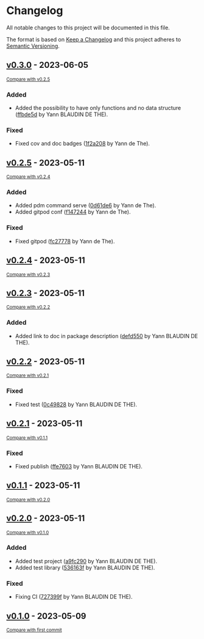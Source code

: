 # Changelog

All notable changes to this project will be documented in this file.

The format is based on [Keep a Changelog](http://keepachangelog.com/en/1.0.0/)
and this project adheres to [Semantic Versioning](http://semver.org/spec/v2.0.0.html).

<!-- insertion marker -->
## [v0.3.0](https://gitlab.com/ydethe/pikendus-backend/tags/v0.3.0) - 2023-06-05

<small>[Compare with v0.2.5](https://gitlab.com/ydethe/pikendus-backend/compare/v0.2.5...v0.3.0)</small>

### Added

- Added the possibility to have only functions and no data structure ([ffbde5d](https://gitlab.com/ydethe/pikendus-backend/commit/ffbde5dcccef4a2421fbc5d2adea61a6365ee433) by Yann BLAUDIN DE THE).

### Fixed

- Fixed cov and doc badges ([1f2a208](https://gitlab.com/ydethe/pikendus-backend/commit/1f2a2089b88fb8614b6f636bb6c9e64e63f1eed3) by Yann de The).

## [v0.2.5](https://gitlab.com/ydethe/pikendus-backend/tags/v0.2.5) - 2023-05-11

<small>[Compare with v0.2.4](https://gitlab.com/ydethe/pikendus-backend/compare/v0.2.4...v0.2.5)</small>

### Added

- Added pdm command serve ([0d61de6](https://gitlab.com/ydethe/pikendus-backend/commit/0d61de60d25866629e6660a1af2f19efcc19aa38) by Yann de The).
- Added gitpod conf ([f147244](https://gitlab.com/ydethe/pikendus-backend/commit/f147244e16212712b8ef59d68bc01c5bcf583cb2) by Yann de The).

### Fixed

- Fixed gitpod ([fc27778](https://gitlab.com/ydethe/pikendus-backend/commit/fc27778f47268579f4e45071ca2b7bea4e93ac83) by Yann de The).

## [v0.2.4](https://gitlab.com/ydethe/pikendus-backend/tags/v0.2.4) - 2023-05-11

<small>[Compare with v0.2.3](https://gitlab.com/ydethe/pikendus-backend/compare/v0.2.3...v0.2.4)</small>

## [v0.2.3](https://gitlab.com/ydethe/pikendus-backend/tags/v0.2.3) - 2023-05-11

<small>[Compare with v0.2.2](https://gitlab.com/ydethe/pikendus-backend/compare/v0.2.2...v0.2.3)</small>

### Added

- Added link to doc in package description ([defd550](https://gitlab.com/ydethe/pikendus-backend/commit/defd55083b51e4c061ebdd6e1de099f46d6d0046) by Yann BLAUDIN DE THE).

## [v0.2.2](https://gitlab.com/ydethe/pikendus-backend/tags/v0.2.2) - 2023-05-11

<small>[Compare with v0.2.1](https://gitlab.com/ydethe/pikendus-backend/compare/v0.2.1...v0.2.2)</small>

### Fixed

- Fixed test ([0c49828](https://gitlab.com/ydethe/pikendus-backend/commit/0c49828cf5313a5a5200923877866fccf676c719) by Yann BLAUDIN DE THE).

## [v0.2.1](https://gitlab.com/ydethe/pikendus-backend/tags/v0.2.1) - 2023-05-11

<small>[Compare with v0.1.1](https://gitlab.com/ydethe/pikendus-backend/compare/v0.1.1...v0.2.1)</small>

### Fixed

- Fixed publish ([ffe7603](https://gitlab.com/ydethe/pikendus-backend/commit/ffe7603fa65c709992360fac6a75f90ec024f98a) by Yann BLAUDIN DE THE).

## [v0.1.1](https://gitlab.com/ydethe/pikendus-backend/tags/v0.1.1) - 2023-05-11

<small>[Compare with v0.2.0](https://gitlab.com/ydethe/pikendus-backend/compare/v0.2.0...v0.1.1)</small>

## [v0.2.0](https://gitlab.com/ydethe/pikendus-backend/tags/v0.2.0) - 2023-05-11

<small>[Compare with v0.1.0](https://gitlab.com/ydethe/pikendus-backend/compare/v0.1.0...v0.2.0)</small>

### Added

- Added test project ([a9fc290](https://gitlab.com/ydethe/pikendus-backend/commit/a9fc2908422e6cd6307c7208ca186f4c814c0924) by Yann BLAUDIN DE THE).
- Added test library ([536163f](https://gitlab.com/ydethe/pikendus-backend/commit/536163f75cbbff152cb02fbe60e4928fcdefff8a) by Yann BLAUDIN DE THE).

### Fixed

- Fixing CI ([727399f](https://gitlab.com/ydethe/pikendus-backend/commit/727399f4541bf40cbc6f76409dcb3e6fcd46cdd7) by Yann BLAUDIN DE THE).

## [v0.1.0](https://gitlab.com/ydethe/pikendus-backend/tags/v0.1.0) - 2023-05-09

<small>[Compare with first commit](https://gitlab.com/ydethe/pikendus-backend/compare/2beaf2ed21a6316c23d249f6a9ee98e5f0c47748...v0.1.0)</small>

